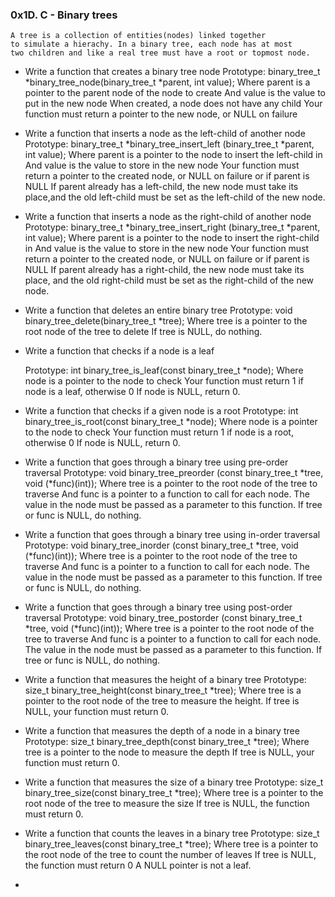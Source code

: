 ### 0x1D. C - Binary trees
    A tree is a collection of entities(nodes) linked together
    to simulate a hierachy. In a binary tree, each node has at most
    two children and like a real tree must have a root or topmost node.

- Write a function that creates a binary tree node
  Prototype: binary_tree_t *binary_tree_node(binary_tree_t *parent,
  int value);
  Where parent is a pointer to the parent node of the node to create
  And value is the value to put in the new node
  When created, a node does not have any child
  Your function must return a pointer to the new node, or NULL on
  failure

- Write a function that inserts a node as the left-child of another
  node
  Prototype: binary_tree_t *binary_tree_insert_left
  (binary_tree_t *parent, int value);
  Where parent is a pointer to the node to insert the left-child in
  And value is the value to store in the new node
  Your function must return a pointer to the created node, or NULL
  on failure or if parent is NULL
  If parent already has a left-child, the new node must take
  its place,and the old left-child must be set as the left-child
  of the new node.

- Write a function that inserts a node as the right-child of
  another node
  Prototype: binary_tree_t *binary_tree_insert_right
  (binary_tree_t *parent, int value);
  Where parent is a pointer to the node to insert the right-child in
  And value is the value to store in the new node
  Your function must return a pointer to the created node, or NULL
  on failure or if parent is NULL
  If parent already has a right-child, the new node must take its
  place, and the old right-child must be set as the right-child of
  the new node.

- Write a function that deletes an entire binary tree
  Prototype: void binary_tree_delete(binary_tree_t *tree);
  Where tree is a pointer to the root node of the tree to delete
  If tree is NULL, do nothing.

- Write a function that checks if a node is a leaf

  Prototype: int binary_tree_is_leaf(const binary_tree_t *node);
  Where node is a pointer to the node to check
  Your function must return 1 if node is a leaf, otherwise 0
  If node is NULL, return 0.

- Write a function that checks if a given node is a root
  Prototype: int binary_tree_is_root(const binary_tree_t *node);
  Where node is a pointer to the node to check
  Your function must return 1 if node is a root, otherwise 0
  If node is NULL, return 0.

- Write a function that goes through a binary tree using pre-order
  traversal
  Prototype: void binary_tree_preorder
  (const binary_tree_t *tree, void (*func)(int));
  Where tree is a pointer to the root node of the tree to traverse
  And func is a pointer to a function to call for each node. The
  value	in the node must be passed as a parameter to this function.
  If tree or func is NULL, do nothing.

- Write a function that goes through a binary tree using
  in-order traversal
  Prototype: void binary_tree_inorder
  (const binary_tree_t *tree, void (*func)(int));
  Where tree is a pointer to the root node of the tree to traverse
  And func is a pointer to a function to call for each node.
  The value in the node must be passed as a parameter to this function.
  If tree or func is NULL, do nothing.

- Write a function that goes through a binary tree using post-order
  traversal
  Prototype: void binary_tree_postorder
  (const binary_tree_t *tree, void (*func)(int));
  Where tree is a pointer to the root node of the tree to traverse
  And func is a pointer to a function to call for each node.
  The value in the node must be passed as a parameter to this function.
  If tree or func is NULL, do nothing.

- Write a function that measures the height of a binary tree
  Prototype: size_t binary_tree_height(const binary_tree_t *tree);
  Where tree is a pointer to the root node of the tree to measure
  the height.
  If tree is NULL, your function must return 0.

- Write a function that measures the depth of a node in a binary tree
  Prototype: size_t binary_tree_depth(const binary_tree_t *tree);
  Where tree is a pointer to the node to measure the depth
  If tree is NULL, your function must return 0.

- Write a function that measures the size of a binary tree
  Prototype: size_t binary_tree_size(const binary_tree_t *tree);
  Where tree is a pointer to the root node of the tree to measure
  the size
  If tree is NULL, the function must return 0.

- Write a function that counts the leaves in a binary tree
  Prototype: size_t binary_tree_leaves(const binary_tree_t *tree);
  Where tree is a pointer to the root node of the tree to count
  the number of leaves
  If tree is NULL, the function must return 0
  A NULL pointer is not a leaf.

- 
